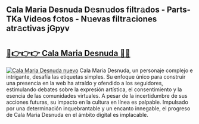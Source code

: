 ## Cala Maria Desnuda D𝚎sn𝚞dos filtr𝚊dos - Parts-TKa Vid𝚎os f𝚘tos - N𝚞evas filtr𝚊ciones atr𝚊ctivas jGpyv

# <h2><a href="http://mbcex1.tromn.icu/?c=Cala+Maria+Desnuda">🔗👉👉👉 Cala Maria Desnuda 🔗🔗</a></h2>

[![Cala Maria Desnuda nuevo](https://i.imgur.com/pEAQMta.gif)](http://mbcex1.tromn.icu/?c=Cala+Maria+Desnuda)
Cala Maria Desnuda, un personaje complejo e intrigante, desafía las etiquetas simples. Su enfoque único para construir una presencia en la web ha atraído y ofendido a los seguidores, estimulando debates sobre la expresión artística, el consentimiento y la esencia de las comunidades virtuales. A pesar de la incertidumbre de sus acciones futuras, su impacto en la cultura en línea es palpable. Impulsado por una determinación inquebrantable y un encanto innegable, el progreso de Cala Maria Desnuda en el ámbito digital es implacable.
